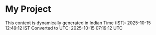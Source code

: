 # My Project

This content is dynamically generated in Indian Time (IST): 2025-10-15 12:49:12 IST
Converted to UTC: 2025-10-15 07:19:12 UTC
